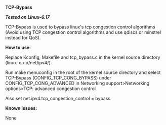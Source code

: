 **TCP-Bypass**

***Tested on Linux-6.17***

TCP-Bypass is used to bypass linux's tcp congestion control algorithms (Avoid using TCP congestion control algorithms and use qdiscs or minstrel instead for QoS).

**How to use:**

Replace Kconfig, Makefile and tcp_bypass.c in the kernel source directory (linux-x.x.x/net/ipv4/).

Run make menuconfig in the root of the kernel source directory and select TCP-Bypass (CONFIG_TCP_CONG_BYPASS) under CONFIG_TCP_CONG_ADVANCED in Networking support>Networking options>TCP: advanced congestion control

Also set net.ipv4.tcp_congestion_control = bypass

**Known Issues:**

None
